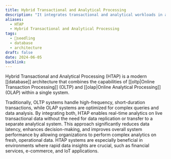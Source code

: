 ```yaml
---
title: Hybrid Transactional and Analytical Processing
description: "It integrates transactional and analytical workloads in a single database system to enhance real-time data processing and decision-making."
aliases:
  - HTAP
  - Hybrid Transactional and Analytical Processing
tags:
  - 🌱seedling
  - database
  - architecture
draft: false
date: 2024-06-05
backlink:
---
```


Hybrid Transactional and Analytical Processing (HTAP) is a modern [[database]] architecture that combines the capabilities of [[oltp|Online Transaction Processing]] (OLTP) and [[olap|Online Analytical Processing]] (OLAP) within a single system.

Traditionally, OLTP systems handle high-frequency, short-duration transactions, while OLAP systems are optimized for complex queries and data analysis. By integrating both, HTAP enables real-time analytics on live transactional data without the need for data replication or transfer to a separate analytical system. This approach significantly reduces data latency, enhances decision-making, and improves overall system performance by allowing organizations to perform complex analytics on fresh, operational data. HTAP systems are especially beneficial in environments where rapid data insights are crucial, such as financial services, e-commerce, and IoT applications.